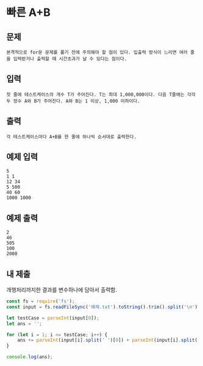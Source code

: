 # 빠른 A+B

## 문제

```
본격적으로 for문 문제를 풀기 전에 주의해야 할 점이 있다. 입출력 방식이 느리면 여러 줄을 입력받거나 출력할 때 시간초과가 날 수 있다는 점이다.
```

## 입력

```
첫 줄에 테스트케이스의 개수 T가 주어진다. T는 최대 1,000,000이다. 다음 T줄에는 각각 두 정수 A와 B가 주어진다. A와 B는 1 이상, 1,000 이하이다.
```

## 출력

```
각 테스트케이스마다 A+B를 한 줄에 하나씩 순서대로 출력한다.
```

## 예제 입력

```
5
1 1
12 34
5 500
40 60
1000 1000
```

## 예제 출력

```
2
46
505
100
2000
```

## 내 제출

개행처리까지한 결과를 변수하나에 담아서 출력함.

```js
const fs = require('fs');
const input = fs.readFileSync('예제.txt').toString().trim().split('\n');

let testCase = parseInt(input[0]);
let ans = '';

for (let i = 1; i <= testCase; i++) {
    ans += parseInt(input[i].split(' ')[0]) + parseInt(input[i].split(' ')[1]) + '\n';
}

console.log(ans);
```
